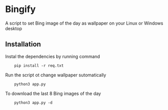 # Bingify
A script to set Bing image of the day as wallpaper on your Linux or Windows desktop

## Installation
Instal the dependencies by running command
``` 
    pip install -r req.txt
```

Run the script ot change wallpaper sutomatically
```
    python3 app.py 
```

To download the last 8 Bing images of the day
```
    python3 app.py -d
```